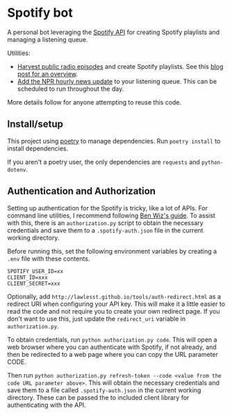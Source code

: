 # Spotify bot

A personal bot leveraging the [Spotify API](https://developer.spotify.com/documentation/web-api) for creating Spotify playlists and managing a listening queue.

Utilities:

* [Harvest public radio episodes](./blob/main/scripts/harvest_public_radio_playlist.py) and create Spotify playlists. See this [blog post for an overview](https://lawlesst.github.io/notebook/spotify-playlists.html).
* [Add the NPR hourly news update](./blob/main/scripts/add_show_to_queue.py) to your listening queue. This can be scheduled to run throughout the day.

More details follow for anyone attempting to reuse this code.

## Install/setup

This project using [poetry](https://python-poetry.org/) to manage dependencies. Run `poetry install` to install dependencies.

If you aren't a poetry user, the only dependencies are `requests` and `python-dotenv`.

## Authentication and Authorization

Setting up authentication for the Spotify is tricky, like a lot of APIs. For command line utilities, I recommend following [Ben Wiz's guide](https://benwiz.com/blog/create-spotify-refresh-token/). To assist with this, there is an `authorization.py` script to obtain the necessary credentials and save them to a `.spotify-auth.json` file in the current working directory.

Before running this, set the following environment variables by creating a `.env` file with these contents.

```
SPOTIFY_USER_ID=xx
CLIENT_ID=xxx
CLIENT_SECRET=xxx
```

Optionally, add `http://lawlesst.github.io/tools/auth-redirect.html` as a redirect URI when configuring your API key. This will make it a little easier to read the code and not require you to create your own redirect page. If you don't want to use this, just update the `redirect_uri` variable in `authorization.py`. 

To obtain credentials, run `python authorization.py code`. This will open a web browser where you can authenticate with Spotify, if not already, and then be redirected to a web page where you can copy the URL parameter CODE. 

Then run `python authorization.py refresh-token --code <value from the code URL parameter above>`. This will obtain the necessary credentials and save them to a file called `.spotify-auth.json` in the current working directory. These can be passed the to included client library for authenticating with the API. 
